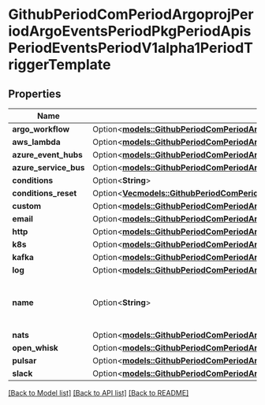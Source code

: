 # GithubPeriodComPeriodArgoprojPeriodArgoEventsPeriodPkgPeriodApisPeriodEventsPeriodV1alpha1PeriodTriggerTemplate

## Properties

Name | Type | Description | Notes
------------ | ------------- | ------------- | -------------
**argo_workflow** | Option<[**models::GithubPeriodComPeriodArgoprojPeriodArgoEventsPeriodPkgPeriodApisPeriodEventsPeriodV1alpha1PeriodArgoWorkflowTrigger**](github.com.argoproj.argo_events.pkg.apis.events.v1alpha1.ArgoWorkflowTrigger.md)> |  | [optional]
**aws_lambda** | Option<[**models::GithubPeriodComPeriodArgoprojPeriodArgoEventsPeriodPkgPeriodApisPeriodEventsPeriodV1alpha1PeriodAwsLambdaTrigger**](github.com.argoproj.argo_events.pkg.apis.events.v1alpha1.AWSLambdaTrigger.md)> |  | [optional]
**azure_event_hubs** | Option<[**models::GithubPeriodComPeriodArgoprojPeriodArgoEventsPeriodPkgPeriodApisPeriodEventsPeriodV1alpha1PeriodAzureEventHubsTrigger**](github.com.argoproj.argo_events.pkg.apis.events.v1alpha1.AzureEventHubsTrigger.md)> |  | [optional]
**azure_service_bus** | Option<[**models::GithubPeriodComPeriodArgoprojPeriodArgoEventsPeriodPkgPeriodApisPeriodEventsPeriodV1alpha1PeriodAzureServiceBusTrigger**](github.com.argoproj.argo_events.pkg.apis.events.v1alpha1.AzureServiceBusTrigger.md)> |  | [optional]
**conditions** | Option<**String**> |  | [optional]
**conditions_reset** | Option<[**Vec<models::GithubPeriodComPeriodArgoprojPeriodArgoEventsPeriodPkgPeriodApisPeriodEventsPeriodV1alpha1PeriodConditionsResetCriteria>**](github.com.argoproj.argo_events.pkg.apis.events.v1alpha1.ConditionsResetCriteria.md)> |  | [optional]
**custom** | Option<[**models::GithubPeriodComPeriodArgoprojPeriodArgoEventsPeriodPkgPeriodApisPeriodEventsPeriodV1alpha1PeriodCustomTrigger**](github.com.argoproj.argo_events.pkg.apis.events.v1alpha1.CustomTrigger.md)> |  | [optional]
**email** | Option<[**models::GithubPeriodComPeriodArgoprojPeriodArgoEventsPeriodPkgPeriodApisPeriodEventsPeriodV1alpha1PeriodEmailTrigger**](github.com.argoproj.argo_events.pkg.apis.events.v1alpha1.EmailTrigger.md)> |  | [optional]
**http** | Option<[**models::GithubPeriodComPeriodArgoprojPeriodArgoEventsPeriodPkgPeriodApisPeriodEventsPeriodV1alpha1PeriodHttpTrigger**](github.com.argoproj.argo_events.pkg.apis.events.v1alpha1.HTTPTrigger.md)> |  | [optional]
**k8s** | Option<[**models::GithubPeriodComPeriodArgoprojPeriodArgoEventsPeriodPkgPeriodApisPeriodEventsPeriodV1alpha1PeriodStandardK8STrigger**](github.com.argoproj.argo_events.pkg.apis.events.v1alpha1.StandardK8STrigger.md)> |  | [optional]
**kafka** | Option<[**models::GithubPeriodComPeriodArgoprojPeriodArgoEventsPeriodPkgPeriodApisPeriodEventsPeriodV1alpha1PeriodKafkaTrigger**](github.com.argoproj.argo_events.pkg.apis.events.v1alpha1.KafkaTrigger.md)> |  | [optional]
**log** | Option<[**models::GithubPeriodComPeriodArgoprojPeriodArgoEventsPeriodPkgPeriodApisPeriodEventsPeriodV1alpha1PeriodLogTrigger**](github.com.argoproj.argo_events.pkg.apis.events.v1alpha1.LogTrigger.md)> |  | [optional]
**name** | Option<**String**> | Name is a unique name of the action to take. | [optional]
**nats** | Option<[**models::GithubPeriodComPeriodArgoprojPeriodArgoEventsPeriodPkgPeriodApisPeriodEventsPeriodV1alpha1PeriodNatsTrigger**](github.com.argoproj.argo_events.pkg.apis.events.v1alpha1.NATSTrigger.md)> |  | [optional]
**open_whisk** | Option<[**models::GithubPeriodComPeriodArgoprojPeriodArgoEventsPeriodPkgPeriodApisPeriodEventsPeriodV1alpha1PeriodOpenWhiskTrigger**](github.com.argoproj.argo_events.pkg.apis.events.v1alpha1.OpenWhiskTrigger.md)> |  | [optional]
**pulsar** | Option<[**models::GithubPeriodComPeriodArgoprojPeriodArgoEventsPeriodPkgPeriodApisPeriodEventsPeriodV1alpha1PeriodPulsarTrigger**](github.com.argoproj.argo_events.pkg.apis.events.v1alpha1.PulsarTrigger.md)> |  | [optional]
**slack** | Option<[**models::GithubPeriodComPeriodArgoprojPeriodArgoEventsPeriodPkgPeriodApisPeriodEventsPeriodV1alpha1PeriodSlackTrigger**](github.com.argoproj.argo_events.pkg.apis.events.v1alpha1.SlackTrigger.md)> |  | [optional]

[[Back to Model list]](../README.md#documentation-for-models) [[Back to API list]](../README.md#documentation-for-api-endpoints) [[Back to README]](../README.md)


